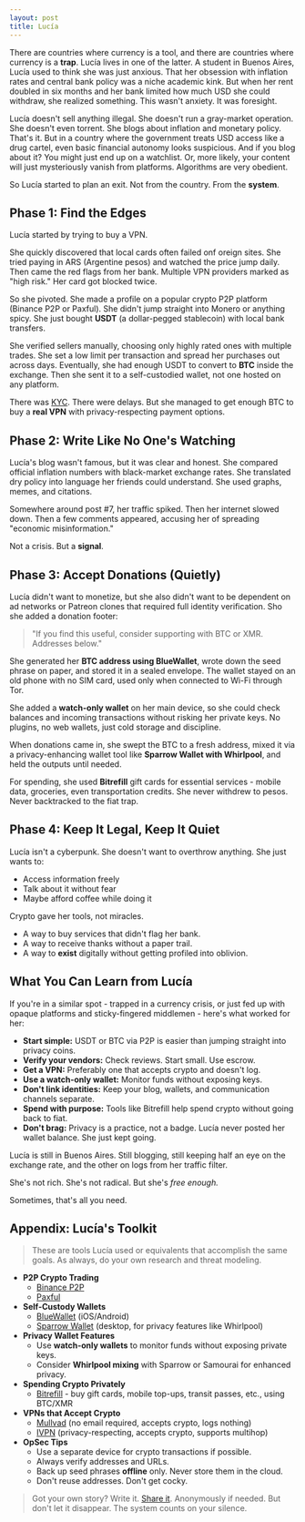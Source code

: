 ```yaml
---
layout: post
title: Lucía
---
```


There are countries where currency is a tool, and there are countries where currency is a **trap**. Lucía lives in one of the latter. A student in Buenos Aires, Lucía used to think she was just anxious. That her obsession with inflation rates and central bank policy was a niche academic kink. But when her rent doubled in six months and her bank limited how much USD she could withdraw, she realized something. This wasn't anxiety. It was foresight.

Lucía doesn't sell anything illegal. She doesn't run a gray-market operation. She doesn't even torrent. She blogs about inflation and monetary policy. That's it. But in a country where the government treats USD access like a drug cartel, even basic financial autonomy looks suspicious. And if you blog about it? You might just end up on a watchlist. Or, more likely, your content will just mysteriously vanish from platforms. Algorithms are very obedient.

So Lucía started to plan an exit. Not from the country. From the **system**.

## Phase 1: Find the Edges

Lucía started by trying to buy a VPN.

She quickly discovered that local cards often failed onf oreign sites. She tried paying in ARS (Argentine pesos) and watched the price jump daily. Then came the red flags from her bank. Multiple VPN providers marked as "high risk." Her card got blocked twice.

So she pivoted. She made a profile on a popular crypto P2P platform (Binance P2P or Paxful). She didn't jump straight into Monero or anything spicy. She just bought **USDT** (a dollar-pegged stablecoin) with local bank transfers.

She verified sellers manually, choosing only highly rated ones with multiple trades. She set a low limit per transaction and spread her purchases out across days. Eventually, she had enough USDT to convert to **BTC** inside the exchange. Then she sent it to a self-custodied wallet, not one hosted on any platform.

There was [KYC](https://en.wikipedia.org/wiki/Know_your_customer). There were delays. But she managed to get enough BTC to buy a **real VPN** with privacy-respecting payment options.

## Phase 2: Write Like No One's Watching

Lucía's blog wasn't famous, but it was clear and honest. She compared official inflation numbers with black-market exchange rates. She translated dry policy into language her friends could understand. She used graphs, memes, and citations.

Somewhere around post #7, her traffic spiked. Then her internet slowed down. Then a few comments appeared, accusing her of spreading "economic misinformation."

Not a crisis. But a **signal**.

## Phase 3: Accept Donations (Quietly)

Lucía didn't want to monetize, but she also didn't want to be dependent on ad networks or Patreon clones that required full identity verification. Sho she added a donation footer:

> "If you find this useful, consider supporting with BTC or XMR. Addresses below."

She generated her **BTC address using BlueWallet**, wrote down the seed phrase on paper, and stored it in a sealed envelope. The wallet stayed on an old phone with no SIM card, used only when connected to Wi-Fi through Tor.

She added a **watch-only wallet** on her main device, so she could check balances and incoming transactions without risking her private keys. No plugins, no web wallets, just cold storage and discipline.

When donations came in, she swept the BTC to a fresh address, mixed it via a privacy-enhancing wallet tool like **Sparrow Wallet with Whirlpool**, and held the outputs until needed.

For spending, she used **Bitrefill** gift cards for essential services - mobile data, groceries, even transportation credits. She never withdrew to pesos. Never backtracked to the fiat trap.

## Phase 4: Keep It Legal, Keep It Quiet

Lucía isn't a cyberpunk. She doesn't want to overthrow anything. She just wants to:
* Access information freely
* Talk about it without fear
* Maybe afford coffee while doing it

Crypto gave her tools, not miracles.
* A way to buy services that didn't flag her bank.
* A way to receive thanks without a paper trail.
* A way to **exist** digitally without getting profiled into oblivion.

## What You Can Learn from Lucía

If you're in a similar spot - trapped in a currency crisis, or just fed up with opaque platforms and sticky-fingered middlemen - here's what worked for her:
* **Start simple:** USDT or BTC via P2P is easier than jumping straight into privacy coins.
* **Verify your vendors:** Check reviews. Start small. Use escrow.
* **Get a VPN:** Preferably one that accepts crypto and doesn't log.
* **Use a watch-only wallet:** Monitor funds without exposing keys.
* **Don't link identities:** Keep your blog, wallets, and communication channels separate.
* **Spend with purpose:** Tools like Bitrefill help spend crypto without going back to fiat.
* **Don't brag:** Privacy is a practice, not a badge. Lucía never posted her wallet balance. She just kept going.

Lucía is still in Buenos Aires. Still blogging, still keeping half an eye on the exchange rate, and the other on logs from her traffic filter.

She's not rich. She's not radical. But she's *free enough.*

Sometimes, that's all you need.

## Appendix: Lucía's Toolkit

> These are tools Lucía used or equivalents that accomplish the same goals. As always, do your own research and threat modeling.

* **P2P Crypto Trading**
  * [Binance P2P](https://p2p.binance.com)
  * [Paxful](https://paxful.com/)
* **Self-Custody Wallets**
  * [BlueWallet](https://bluewallet.io/) (iOS/Android)
  * [Sparrow Wallet](https://sparrowwallet.com/) (desktop, for privacy features like Whirlpool)
* **Privacy Wallet Features**
  * Use **watch-only wallets** to monitor funds without exposing private keys.
  * Consider **Whirlpool mixing** with Sparrow or Samourai for enhanced privacy.
* **Spending Crypto Privately**
  * [Bitrefill](https://www.bitrefill.com/us/en/) - buy gift cards, mobile top-ups, transit passes, etc., using BTC/XMR
* **VPNs that Accept Crypto**
  * [Mullvad](https://mullvad.net/en) (no email required, accepts crypto, logs nothing)
  * [IVPN](https://www.ivpn.net/en/) (privacy-respecting, accepts crypto, supports multihop)
* **OpSec Tips**
  * Use a separate device for crypto transactions if possible.
  * Always verify addresses and URLs.
  * Back up seed phrases **offline** only. Never store them in the cloud.
  * Don't reuse addresses. Don't get cocky.

> Got your own story? Write it. [Share it](mailto:privacydork@proton.me). Anonymously if needed. But don't let it disappear. The system counts on your silence.
